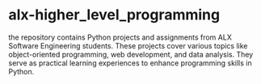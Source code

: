 # alx-higher_level_programming
the repository contains Python projects and assignments from ALX Software Engineering students. These projects cover various topics like object-oriented programming, web development, and data analysis. They serve as practical learning experiences to enhance programming skills in Python.
